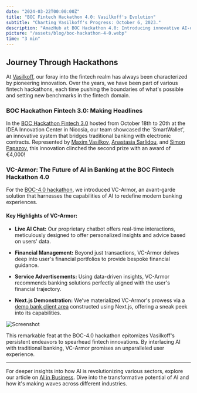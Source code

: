 ```yaml
---
date: "2024-03-22T00:00:00Z"
title: "BOC Fintech Hackathon 4.0: Vasilkoff's Evolution"
subtitle: "Charting Vasilkoff's Progress: October 6, 2023."
description: "AmazHub at BOC Hackathon 4.0: Introducing innovative AI-driven live chat solutions for modern banking."
picture: "/assets/blog/boc-hackathon-4-0.webp"
time: "3 min"
---
```

## Journey Through Hackathons

At [Vasilkoff](https://amazhub.net/), our foray into the fintech realm has always been characterized by pioneering innovation. Over the years, we have been part of various fintech hackathons, each time pushing the boundaries of what's possible and setting new benchmarks in the fintech domain.

### BOC Hackathon Fintech 3.0: Making Headlines

In the [BOC Hackathon Fintech 3.0](https://amazhub.net/blog/boc-hackathon-fintech-3-0) hosted from October 18th to 20th at the IDEA Innovation Center in Nicosia, our team showcased the 'SmartWallet', an innovative system that bridges traditional banking with electronic contracts. Represented by [Maxim Vasilkov](/team/maxim-vasilkov), [Anastasia Sarlidou](/team/anastasia-sarlidou), and [Simon Papazov](/team/simon-papazov), this innovation clinched the second prize with an award of €4,000!

### VC-Armor: The Future of AI in Banking at the BOC Fintech Hackathon 4.0

For the [BOC-4.0 hackathon](https://bochackathon.com/en/), we introduced VC-Armor, an avant-garde solution that harnesses the capabilities of AI to redefine modern banking experiences.

#### **Key Highlights of VC-Armor:**

- **Live AI Chat:** Our proprietary chatbot offers real-time interactions, meticulously designed to offer personalized insights and advice based on users' data.
  
- **Financial Management:** Beyond just transactions, VC-Armor delves deep into user's financial portfolios to provide bespoke financial guidance.

- **Service Advertisements:** Using data-driven insights, VC-Armor recommends banking solutions perfectly aligned with the user's financial trajectory.

- **Next.js Demonstration:** We've materialized VC-Armor's prowess via a [demo bank client area](https://github.com/vasilkoff/vc-armor-demo) constructed using Next.js, offering a sneak peek into its capabilities.

![Screenshot](/assets/blog/Screenshot-vc-armo-chat.webp)

This remarkable feat at the BOC-4.0 hackathon epitomizes Vasilkoff's persistent endeavors to spearhead fintech innovations. By interlacing AI with traditional banking, VC-Armor promises an unparalleled user experience.

---

For deeper insights into how AI is revolutionizing various sectors, explore our article on [AI in Business](https://amazhub.net/blog/ai-in-business). Dive into the transformative potential of AI and how it's making waves across different industries.
